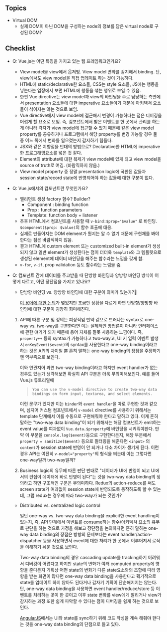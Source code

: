 ## Topics

- Virtual DOM
  - 실제 DOM이 아닌 DOM을 구성하는 node의 정보를 담은 virtual node로 구성된 DOM?

## Checklist

- Q: Vue.js는 어떤 특징을 가지고 있는 웹 프레임워크인가요?

  - View model을 view에서 옵저빙. View model 변화를 감지해서 binding. 단, view에서도 view model을 직접 업데이트 하는 것이 가능하다.
  - HTML에 static/declarative한 요소들, CSS는 style 요소들, JS에는 행동을 넣는다는 입장에서 보면 HTML에 행동을 섞는 행위로 보일 수 있음.
  - 한편 Vue directive는 view model과 view의 바인딩을 주로 담당하는 측면에서 presentation 요소들에 대한 imperative 요소들이기 때문에 아키텍쳐 요소들이 섞이지는 않는 것으로 보임.
  - Vue directive에서 view model에 접근해서 변경이 가능하다는 점은 디버깅을 어렵게 할 요소로 보임. 즉, 컴포넌트에서 받은 이벤트를 한 곳에서 관리를 하는 게 아니라 각자가 view model에 접근할 수 있기 때문에 같은 view model property를 공유하거나 프로그램에서 해당 property를 변경 가능할 경우 둘 중 어느 쪽에서 변화를 일으켰는지 감지하기 힘들다.
  - JSX와 같은 지향점을 반대의 방법으로? Declarative한 HTML에 imperative한 프로그래밍요소를 넣은 것 같다.
  - Element의 attribute에 대한 복제가 view model에 있게 되고 view model을 source of truth로 여김. (바람직하지 않음.)
  - View model property 중 정말 presentation logic에 국한된 값들과 session state/record state에 반영되어야 하는 값들에 대한 구분이 없다.

- Q: Vue.js에서의 컴포넌트란 무엇인가요?

  - 엘리먼트 생성 factory 함수? Builder?
    - Component : binding function
    - Prop : function parameters
    - Template: function body + listener
  - 추후 HTML에서 컴포넌트를 사용할 때 `v-bind:$prop="$value"` 로 바인딩. `$component($prop: $value)`의 함수 호출에 대응.
  - 실제로 만들어지는 DOM element가 뭔지는 알 수 없기 때문에 구현체를 봐야한다는 점은 바람직하지 않음.
  - 결과 HTML에 custom element 또는 customized built-in element가 생성되지 않고 일반 element가 생성된다는 점이 더더욱 `template`와 그 템플릿으로 생성된 element에 데이터 바인딩을 해주는 함수라는 느낌을 갖게 함.
  - `v-for`, `v-if`, prop validation 등도 함수라는 느낌을 줌.

- Q: 컴포넌트 간에 데이터를 주고받을 때 단방향 바인딩과 양방향 바인딩 방식이 어떻게 다르고, 어떤 장단점을 가지고 있나요?

  - 단방향 바인딩 vs. 양방향 바인딩에 대한 구분이 의미가 있는가?

    [이 용어에 대한 논의](https://stackoverflow.com/questions/34519889/)가 몇있지만 조금만 상황을 다르게 하면 단방향/양방향 바인딩에 대한 구분이 굉장히 희미해진다.

  1. API에 따른 구분 및 정의는 피상적임
     만약 겉으로 드러나는 syntax로 one-way vs. two-way를 구분한다면 이는 실제적인 방법론이 아니라 인터페이스에 관한 얘기가 되기 때문에 용어 자체를 잘못 사용하는 느낌이다. 즉, `property++` 등의 syntax가 가능하다고 two-way고, UI 키 입력 이벤트 발생시 `onKeyEvent($event)`의 syntax를 사용한다고 one-way binding이라고 하는 것은 API의 차이일 뿐 흔히 말하는 one-way binding의 장점을 주장하기엔 역부족으로 보인다.

     이와 연관지어 과연 two-way binding이라고 하지만 event handler가 없는 경우도 있는가 생각해보면 확실히 API 구분은 더욱 무의미해보인다.
     예를 들어 Vue.js 튜토리얼에

     > `You can use the v-model directive to create two-way data bindings on form input, textarea, and select elements.`

     이런 문구가 있지만 이는 `binder`와 `event handler`을 따로 구현한 것과 같으며, 심지어 커스텀 컴포넌트에서 `v-model` directive를 사용하기 위해서는 template 단계에서 이를 수동으로 구현해줘야 한다고 말하고 있다. 이게 흔히 말하는 "two-way data binding"이 되기 위해서는 해당 컴포넌트가 emit하는 event value를 여과없이 `Vue.data.$property`에 바인딩을 시켜줘야한다. 만약 이 부분을 `console.log($event)`등으로 구현한다든지, 해당 부분에서 `property = sanitize($event)` 등으로 필터링을 해준다면 `<input>` 의 `content`가 session state에 반영이 안 되거나 다소 차이가 생기게 된다. 이런 경우 API는 여전히 `v-model="property"`의 형식을 띄는데 이는 그렇다면 one-way일까 two-way일까?

  2. Business logic의 유무에 따른 판단
     반대로 "데이터가 UI에 반영이 되고 UI에서의 편집이 데이터에 바로 반영이 된다"는 것을 two-way data binding의 정의라고 하면 구조적인 구분은 무의미하다. Redux의 action-reduce를 써도 screen state가 여과없이 session state에 반영되도록 동작하도록 할 수 있는데, 그럼 redux는 경우에 따라 two-way가 되는 것인가?

  - Distributed vs. centralized logic control

    일단 one-way vs. two-way data binding을 explicit한 event handling이 있는지, 즉, API 단계에서 이벤트를 consume하는 함수/아키텍쳐 요소의 유무로 판단을 하는 것으로 가정을 해보고 장단점을 논의하자면 흔히 말하는 one-way data binding의 장점은 방향의 문제보다는 event handler/action-dispatcher 등을 사용하면서 event에 대한 처리가 한 곳에서 이루어져서 로직을 이해하기 쉬운 것으로 보인다.

    Two-way data binding의 경우 cascading update를 tracking하기 어려워서 디버깅이 어렵다고 하지만 state의 변화가 여러 computed property에 영향을 준다든지 기획상 어떤 state의 변화가 다른 state요소와의 조합에 따라 영향을 받는 화면이 많다면 one-way data binding을 사용한다고 획기적으로 state를 업데이트 하지 않아도 된다거나 갑자기 기획이 단순해지지는 않는다. 단, one-way data binding을 사용하면 event handler/reduce/store 등 이벤트를 처리하는 곳이 한 곳이고 이후 state 변화를 view에게 알리거나 view가 감지하는 과정 또한 쉽게 파악할 수 있다는 점이 디버깅을 쉽게 하는 것으로 보인다.

    [AngularJS](https://docs.angularjs.org/guide/databinding)에서는 UI와 state를 sync하기 위해 코드 작성을 계속 해줘야 한다는 것을 one-way data binding의 단점으로 들고 있다.
